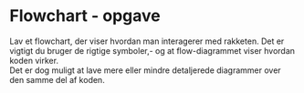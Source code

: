 # Flowchart - opgave
Lav et flowchart, der viser hvordan man interagerer med rakketen.
Det er vigtigt du bruger de rigtige symboler,- og at flow-diagrammet viser hvordan koden virker.   
Det er dog muligt at lave mere eller mindre detaljerede diagrammer over den samme del af koden.
